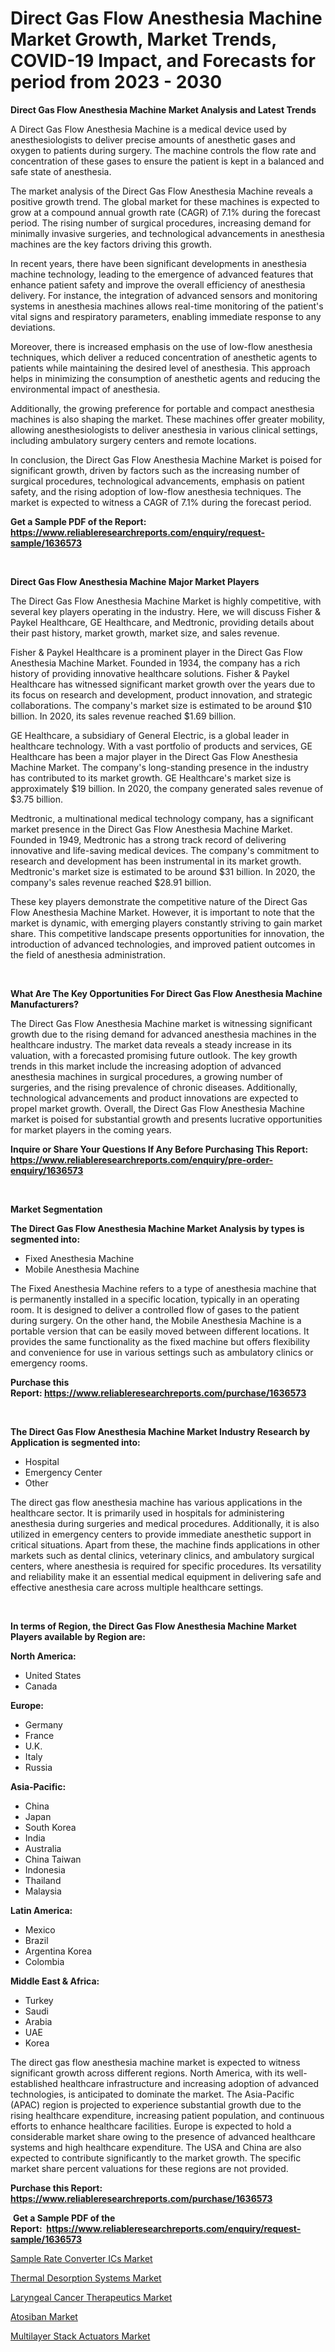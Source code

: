<p><h1>Direct Gas Flow Anesthesia Machine Market Growth, Market Trends, COVID-19 Impact, and Forecasts for period from 2023 - 2030</h1></p><p><strong>Direct Gas Flow Anesthesia Machine Market Analysis and Latest Trends</strong></p>
<p><p>A Direct Gas Flow Anesthesia Machine is a medical device used by anesthesiologists to deliver precise amounts of anesthetic gases and oxygen to patients during surgery. The machine controls the flow rate and concentration of these gases to ensure the patient is kept in a balanced and safe state of anesthesia.</p><p>The market analysis of the Direct Gas Flow Anesthesia Machine reveals a positive growth trend. The global market for these machines is expected to grow at a compound annual growth rate (CAGR) of 7.1% during the forecast period. The rising number of surgical procedures, increasing demand for minimally invasive surgeries, and technological advancements in anesthesia machines are the key factors driving this growth. </p><p>In recent years, there have been significant developments in anesthesia machine technology, leading to the emergence of advanced features that enhance patient safety and improve the overall efficiency of anesthesia delivery. For instance, the integration of advanced sensors and monitoring systems in anesthesia machines allows real-time monitoring of the patient's vital signs and respiratory parameters, enabling immediate response to any deviations.</p><p>Moreover, there is increased emphasis on the use of low-flow anesthesia techniques, which deliver a reduced concentration of anesthetic agents to patients while maintaining the desired level of anesthesia. This approach helps in minimizing the consumption of anesthetic agents and reducing the environmental impact of anesthesia.</p><p>Additionally, the growing preference for portable and compact anesthesia machines is also shaping the market. These machines offer greater mobility, allowing anesthesiologists to deliver anesthesia in various clinical settings, including ambulatory surgery centers and remote locations.</p><p>In conclusion, the Direct Gas Flow Anesthesia Machine Market is poised for significant growth, driven by factors such as the increasing number of surgical procedures, technological advancements, emphasis on patient safety, and the rising adoption of low-flow anesthesia techniques. The market is expected to witness a CAGR of 7.1% during the forecast period.</p></p>
<p><strong>Get a Sample PDF of the Report:&nbsp; <a href="https://www.reliableresearchreports.com/enquiry/request-sample/1636573">https://www.reliableresearchreports.com/enquiry/request-sample/1636573</a></strong></p>
<p>&nbsp;</p>
<p><strong>Direct Gas Flow Anesthesia Machine Major Market Players</strong></p>
<p><p>The Direct Gas Flow Anesthesia Machine Market is highly competitive, with several key players operating in the industry. Here, we will discuss Fisher & Paykel Healthcare, GE Healthcare, and Medtronic, providing details about their past history, market growth, market size, and sales revenue.</p><p>Fisher & Paykel Healthcare is a prominent player in the Direct Gas Flow Anesthesia Machine Market. Founded in 1934, the company has a rich history of providing innovative healthcare solutions. Fisher & Paykel Healthcare has witnessed significant market growth over the years due to its focus on research and development, product innovation, and strategic collaborations. The company's market size is estimated to be around $10 billion. In 2020, its sales revenue reached $1.69 billion.</p><p>GE Healthcare, a subsidiary of General Electric, is a global leader in healthcare technology. With a vast portfolio of products and services, GE Healthcare has been a major player in the Direct Gas Flow Anesthesia Machine Market. The company's long-standing presence in the industry has contributed to its market growth. GE Healthcare's market size is approximately $19 billion. In 2020, the company generated sales revenue of $3.75 billion.</p><p>Medtronic, a multinational medical technology company, has a significant market presence in the Direct Gas Flow Anesthesia Machine Market. Founded in 1949, Medtronic has a strong track record of delivering innovative and life-saving medical devices. The company's commitment to research and development has been instrumental in its market growth. Medtronic's market size is estimated to be around $31 billion. In 2020, the company's sales revenue reached $28.91 billion.</p><p>These key players demonstrate the competitive nature of the Direct Gas Flow Anesthesia Machine Market. However, it is important to note that the market is dynamic, with emerging players constantly striving to gain market share. This competitive landscape presents opportunities for innovation, the introduction of advanced technologies, and improved patient outcomes in the field of anesthesia administration.</p></p>
<p>&nbsp;</p>
<p><strong>What Are The Key Opportunities For Direct Gas Flow Anesthesia Machine Manufacturers?</strong></p>
<p><p>The Direct Gas Flow Anesthesia Machine market is witnessing significant growth due to the rising demand for advanced anesthesia machines in the healthcare industry. The market data reveals a steady increase in its valuation, with a forecasted promising future outlook. The key growth trends in this market include the increasing adoption of advanced anesthesia machines in surgical procedures, a growing number of surgeries, and the rising prevalence of chronic diseases. Additionally, technological advancements and product innovations are expected to propel market growth. Overall, the Direct Gas Flow Anesthesia Machine market is poised for substantial growth and presents lucrative opportunities for market players in the coming years.</p></p>
<p><strong>Inquire or Share Your Questions If Any Before Purchasing This Report: <a href="https://www.reliableresearchreports.com/enquiry/pre-order-enquiry/1636573">https://www.reliableresearchreports.com/enquiry/pre-order-enquiry/1636573</a></strong></p>
<p>&nbsp;</p>
<p><strong>Market Segmentation</strong></p>
<p><strong>The Direct Gas Flow Anesthesia Machine Market Analysis by types is segmented into:</strong></p>
<p><ul><li>Fixed Anesthesia Machine</li><li>Mobile Anesthesia Machine</li></ul></p>
<p><p>The Fixed Anesthesia Machine refers to a type of anesthesia machine that is permanently installed in a specific location, typically in an operating room. It is designed to deliver a controlled flow of gases to the patient during surgery. On the other hand, the Mobile Anesthesia Machine is a portable version that can be easily moved between different locations. It provides the same functionality as the fixed machine but offers flexibility and convenience for use in various settings such as ambulatory clinics or emergency rooms.</p></p>
<p><strong>Purchase this Report:&nbsp;<a href="https://www.reliableresearchreports.com/purchase/1636573">https://www.reliableresearchreports.com/purchase/1636573</a></strong></p>
<p>&nbsp;</p>
<p><strong>The Direct Gas Flow Anesthesia Machine Market Industry Research by Application is segmented into:</strong></p>
<p><ul><li>Hospital</li><li>Emergency Center</li><li>Other</li></ul></p>
<p><p>The direct gas flow anesthesia machine has various applications in the healthcare sector. It is primarily used in hospitals for administering anesthesia during surgeries and medical procedures. Additionally, it is also utilized in emergency centers to provide immediate anesthetic support in critical situations. Apart from these, the machine finds applications in other markets such as dental clinics, veterinary clinics, and ambulatory surgical centers, where anesthesia is required for specific procedures. Its versatility and reliability make it an essential medical equipment in delivering safe and effective anesthesia care across multiple healthcare settings.</p></p>
<p>&nbsp;</p>
<p><strong>In terms of Region, the Direct Gas Flow Anesthesia Machine Market Players available by Region are:</strong></p>
<p>
    <p> <strong> North America: </strong>
        <ul>
            <li>United States</li>
            <li>Canada</li>
        </ul>
        </p> 
    <p> <strong> Europe: </strong>
        <ul>
            <li>Germany</li>
            <li>France</li>
            <li>U.K.</li>
            <li>Italy</li>
            <li>Russia</li>
        </ul>
        </p> 
    <p> <strong> Asia-Pacific: </strong>
        <ul>
            <li>China</li>
            <li>Japan</li>
            <li>South Korea</li>
            <li>India</li>
            <li>Australia</li>
            <li>China Taiwan</li>
            <li>Indonesia</li>
            <li>Thailand</li>
            <li>Malaysia</li>
        </ul>
        </p> 
    <p> <strong> Latin America: </strong>
        <ul>
            <li>Mexico</li>
            <li>Brazil</li>
            <li>Argentina Korea</li>
            <li>Colombia</li>
        </ul>
        </p> 
    <p> <strong> Middle East & Africa: </strong>
        <ul>
            <li>Turkey</li>
            <li>Saudi</li>
            <li>Arabia</li>
            <li>UAE</li>
            <li>Korea</li>
        </ul>
    </p>
    </p>
<p><p>The direct gas flow anesthesia machine market is expected to witness significant growth across different regions. North America, with its well-established healthcare infrastructure and increasing adoption of advanced technologies, is anticipated to dominate the market. The Asia-Pacific (APAC) region is projected to experience substantial growth due to the rising healthcare expenditure, increasing patient population, and continuous efforts to enhance healthcare facilities. Europe is expected to hold a considerable market share owing to the presence of advanced healthcare systems and high healthcare expenditure. The USA and China are also expected to contribute significantly to the market growth. The specific market share percent valuations for these regions are not provided.</p></p>
<p><strong>Purchase this Report: <a href="https://www.reliableresearchreports.com/purchase/1636573">https://www.reliableresearchreports.com/purchase/1636573</a></strong></p>
<p>&nbsp;<strong>Get a Sample PDF of the Report:&nbsp;&nbsp;<a href="https://www.reliableresearchreports.com/enquiry/request-sample/1636573">https://www.reliableresearchreports.com/enquiry/request-sample/1636573</a></strong></p>
<p><strong></strong></p>
<p><p><a href="https://www.linkedin.com/pulse/sample-rate-converter-ics-market-insights-players-forecast-lt6se/">Sample Rate Converter ICs Market</a></p><p><a href="https://www.linkedin.com/pulse/thermal-desorption-systems-market-research-report-provides-lanhe/">Thermal Desorption Systems Market</a></p><p><a href="https://medium.com/@klrahulrp23/decoding-laryngeal-cancer-therapeutics-market-metrics-market-share-trends-and-growth-patterns-a4af944ce49f">Laryngeal Cancer Therapeutics Market</a></p><p><a href="https://medium.com/@nayanmongiarp23/atosiban-market-trends-and-market-analysis-forecasted-for-period-2023-2030-4d4ebb1cd275">Atosiban Market</a></p><p><a href="https://www.linkedin.com/pulse/multilayer-stack-actuators-market-research-report-unlocks-snsye/">Multilayer Stack Actuators Market</a></p></p>